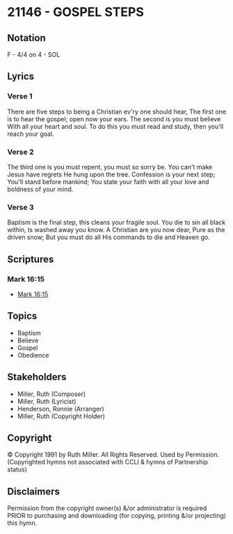 # 21146 - GOSPEL STEPS

## Notation

F - 4/4 on 4 - SOL

## Lyrics

### Verse 1

There are five steps to being a Christian ev'ry one should hear, The first one is to hear the gospel; open now your ears. The second is you must believe With all your heart and soul. To do this you must read and study, then you'll reach your goal.

### Verse 2

The third one is you must repent, you must so sorry be. You can't make Jesus have regrets He hung upon the tree. Confession is your next step; You'll stand before mankind; You state your faith with all your love and boldness of your mind.

### Verse 3

Baptism is the final step, this cleans your fragile soul. You die to sin all black within, Is washed away you know. A Christian are you now dear, Pure as the driven snow; But you must do all His commands to die and Heaven go.


## Scriptures

### Mark 16:15

- [Mark 16:15](https://www.biblegateway.com/passage/?search=Mark%2016%3A15)


## Topics

- Baptism
- Believe
- Gospel
- Obedience

## Stakeholders

- Miller, Ruth (Composer)
- Miller, Ruth (Lyricist)
- Henderson, Ronnie (Arranger)
- Miller, Ruth (Copyright Holder)

## Copyright

© Copyright 1991 by Ruth Miller. All Rights Reserved. Used by Permission.
(Copyrighted hymns not associated with CCLI & hymns of Partnership status)

## Disclaimers

Permission from the copyright owner(s) &/or administrator is required PRIOR to purchasing and downloading (for copying, printing &/or projecting) this hymn.


